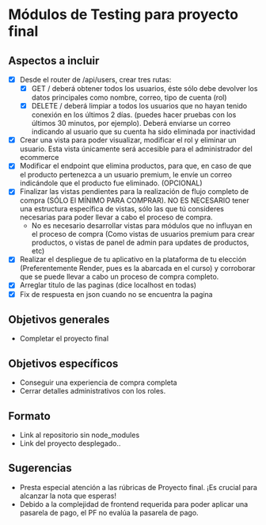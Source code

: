 # Módulos de Testing para proyecto final

## Aspectos a incluir

- [x] Desde el router de /api/users, crear tres rutas:
  - [x] GET / deberá obtener todos los usuarios, éste sólo debe devolver los datos principales como nombre, correo, tipo de cuenta (rol)
  - [x] DELETE / deberá limpiar a todos los usuarios que no hayan tenido conexión en los últimos 2 días. (puedes hacer pruebas con los últimos 30 minutos, por ejemplo). Deberá enviarse un correo indicando al usuario que su cuenta ha sido eliminada por inactividad
- [x] Crear una vista para poder visualizar, modificar el rol y eliminar un usuario. Esta vista únicamente será accesible para el administrador del ecommerce
- [x] Modificar el endpoint que elimina productos, para que, en caso de que el producto pertenezca a un usuario premium, le envíe un correo indicándole que el producto fue eliminado. (OPCIONAL)
- [x] Finalizar las vistas pendientes para la realización de flujo completo de compra (SÓLO El MÍNIMO PARA COMPRAR). NO ES NECESARIO tener una estructura específica de vistas, sólo las que tú consideres necesarias para poder llevar a cabo el proceso de compra.
  - No es necesario desarrollar vistas para módulos que no influyan en el proceso de compra (Como vistas de usuarios premium para crear productos, o vistas de panel de admin para updates de productos, etc)
- [x] Realizar el despliegue de tu aplicativo en la plataforma de tu elección (Preferentemente Render, pues es la abarcada en el curso) y corroborar que se puede llevar a cabo un proceso de compra completo.
- [x] Arreglar titulo de las paginas (dice localhost en todas)
- [x] Fix de respuesta en json cuando no se encuentra la pagina

## Objetivos generales

- Completar el proyecto final

## Objetivos específicos

- Conseguir una experiencia de compra completa
- Cerrar detalles administrativos con los roles.

## Formato

- Link al repositorio sin node_modules
- Link del proyecto desplegado..

## Sugerencias

- Presta especial atención a las rúbricas de Proyecto final. ¡Es crucial para alcanzar la nota que esperas!
- Debido a la complejidad de frontend requerida para poder aplicar una pasarela de pago, el PF no evalúa la pasarela de pago.